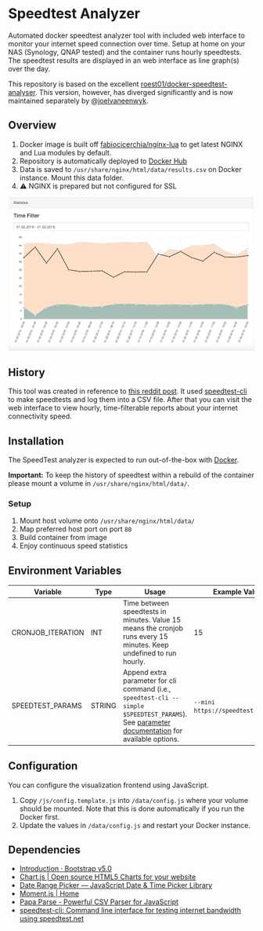 # Speedtest Analyzer

Automated docker speedtest analyzer tool with included web interface to monitor your internet speed connection over time. Setup at home on your NAS (Synology, QNAP tested) and the container runs hourly speedtests. The speedtest results are displayed in an web interface as line graph(s) over the day.

This repository is based on the excellent [roest01/docker-speedtest-analyser](https://github.com/roest01/docker-speedtest-analyser). This version, however, has diverged significantly and is now maintained separately by [@joelvaneenwyk](https://github.com/joelvaneenwyk).

## Overview

1. Docker image is built off [fabiocicerchia/nginx-lua](https://github.com/fabiocicerchia/nginx-lua) to get latest NGINX and Lua modules by default.
2. Repository is automatically deployed to [Docker Hub](https://hub.docker.com/repository/docker/joelvaneenwyk/speedtest-analyzer)
3. Data is saved to  `/usr/share/nginx/html/data/results.csv` on Docker instance. Mount this data folder.
4. ⚠ NGINX is prepared but not configured for SSL

![Statistic Screenshot](https://github.com/joelvaneenwyk/speedtest-analyzer/raw/main/images/speedtest_screenshot.png)

## History

This tool was created in reference to [this reddit post](https://www.reddit.com/r/technology/comments/43fi39/i_set_up_my_raspberry_pi_to_automatically_tweet/).
It used [speedtest-cli](https://github.com/sivel/speedtest-cli) to make speedtests and log them into a CSV file. After that you can visit the web interface to view hourly, time-filterable reports about your internet connectivity speed.

## Installation

The SpeedTest analyzer is expected to run out-of-the-box with [Docker](https://www.docker.com/).

**Important:** To keep the history of speedtest within a rebuild of the container please mount a volume in `/usr/share/nginx/html/data/`.

### Setup

1. Mount host volume onto `/usr/share/nginx/html/data/`
2. Map preferred host port on port `80`
3. Build container from image
4. Enjoy continuous speed statistics

## Environment Variables

| Variable  | Type | Usage |  Example Value | Default |
| ------------- | ------------- | ------------- | ------------- | ------------- |
| CRONJOB_ITERATION  | INT  | Time between speedtests in minutes. Value 15 means the cronjob runs every 15 minutes. Keep undefined to run hourly. | 15 | 60 |
| SPEEDTEST_PARAMS  | STRING  | Append extra parameter for cli command (i.e., `speedtest-cli --simple $SPEEDTEST_PARAMS`). See [parameter documentation](https://github.com/sivel/speedtest-cli#usage) for available options.  | `--mini https://speedtest.test.fr` | none |

## Configuration

You can configure the visualization frontend using JavaScript.

1. Copy `/js/config.template.js` into `/data/config.js` where your volume should be mounted. Note that this is done automatically if you run the Docker first.
2. Update the values in `/data/config.js` and restart your Docker instance.

## Dependencies

* [Introduction · Bootstrap v5.0](https://getbootstrap.com/docs/5.0/getting-started/introduction/)
* [Chart.js | Open source HTML5 Charts for your website](https://www.chartjs.org/)
* [Date Range Picker — JavaScript Date & Time Picker Library](https://www.daterangepicker.com/)
* [Moment.js | Home](https://momentjs.com/)
* [Papa Parse - Powerful CSV Parser for JavaScript](https://www.papaparse.com/)
* [speedtest-cli: Command line interface for testing internet bandwidth using speedtest.net](https://github.com/sivel/speedtest-cli)
